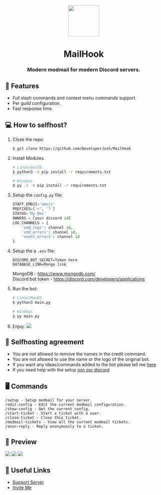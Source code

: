 <h1 align="center"> <img height="100px" src="https://cdn.discordapp.com/attachments/859335247547990026/889351484116983818/icons8-mail-96.png"> </h1>

<h1 align="center"> MailHook </h1>
<h3 align="center"> Modern modmail for modern Discord servers. </h3>

## 🎉 Features

- Full slash commands and context menu commands support.
- Per guild configuration.
- Fast response time.

## 💻 How to selfhost?

1. Close the repo:
    ```bash
    $ git clone https://github.com/DeveloperJosh/MailHook
    ```

2. Install Modules.

    ```bash
    # Linux/macOS
    $ python3 -m pip install -r requirements.txt

    # Windows
    $ py -3 -m pip install -r requirements.txt
    ```

3. Setup the `config.py` file:
    ```py
    STAFF_EMOJI='emoji'
    PREFIXES=['<', '?']
    STATUS='My Dms'
    OWNERS = [your discord id]
    LOG_CHANNELS = {
        'cmd_logs': channel id,
        'cmd_errors': channel id,
        'event_errors': channel id
    }
    ```

4. Setup the a `.env` file:
    ```
    DISCORD_BOT_SECRET=Token here
    DATABASE_LINK=Mongo link
    ```
    MongoDB - https://www.mongodb.com/ \
    Discord bot token - https://discord.com/developers/applications

5. Run the bot:
    ```bash
    # Linux/MacOS
    $ python3 main.py

    # Windows
    $ py main.py
    ```

6. Enjoy:
    ![](https://cdn.discordapp.com/attachments/859335247547990026/889350297590333520/unknown.png)

## 🤝 Selfhosting agreement


- You are not allowed to remove the names in the credit command.
- You are not allowed to use the name or the logo of the original bot.
- If you want any ideas/commands added to the bot please tell me [here](https://github.com/DeveloperJosh/MailHook/discussions/2)
- If you need help with the setup [join our discord](https://discord.gg/j99syeQDQk)

## 🖥️ Commands
```
/setup - Setup modmail for your server.
/edit-config - Edit the current modmail configuration.
/show-config - Get the current config.
/start-ticket - Start a ticket with a user.
/close-ticket - Close this ticket.
/modmail-tickets - View all the current modmail tickets.
/anon-reply - Reply anonymously to a ticket.
```

## 👀 Preview

![](https://cdn.discordapp.com/attachments/859335247547990026/889355567339028490/unknown.png)
![](https://cdn.discordapp.com/attachments/859335247547990026/889355834746867783/unknown.png)
![](https://cdn.discordapp.com/attachments/859335247547990026/889355924819542057/unknown.png)

## 🔗 Useful Links

- [Support Server](https://discord.gg/TeSHENet9M)
- [Invite Me](https://discord.com/oauth2/authorize?client_id=781639675868872796&permissions=8&scope=bot%20applications.commands)
